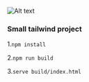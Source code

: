 ![Alt text](https://www.google.com/url?sa=i&url=https%3A%2F%2Fwww.pngwing.com%2Fen%2Fsearch%3Fq%3Dtailwind&psig=AOvVaw1vV8GZOtE0j9df8eMdQmsY&ust=1721721121989000&source=images&cd=vfe&opi=89978449&ved=0CBEQjRxqFwoTCICNqqWVuocDFQAAAAAdAAAAABAE)

### Small tailwind project

1.`npm install`

2.`npm run build`

3.`serve build/index.html`
